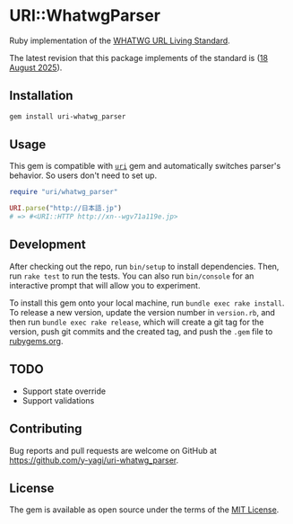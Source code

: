 # URI::WhatwgParser

Ruby implementation of the [WHATWG URL Living Standard](https://url.spec.whatwg.org/).

The latest revision that this package implements of the standard is ([18 August 2025](https://url.spec.whatwg.org/commit-snapshots/05a5d834deba31622390ee05a3dcbc22496b7bb5/)).

## Installation

```bash
gem install uri-whatwg_parser
```

## Usage

This gem is compatible with [`uri`](https://github.com/ruby/uri) gem and automatically switches parser's behavior. So users don't need to set up.

```ruby
require "uri/whatwg_parser"

URI.parse("http://日本語.jp")
# => #<URI::HTTP http://xn--wgv71a119e.jp>
```

## Development

After checking out the repo, run `bin/setup` to install dependencies. Then, run `rake test` to run the tests. You can also run `bin/console` for an interactive prompt that will allow you to experiment.

To install this gem onto your local machine, run `bundle exec rake install`. To release a new version, update the version number in `version.rb`, and then run `bundle exec rake release`, which will create a git tag for the version, push git commits and the created tag, and push the `.gem` file to [rubygems.org](https://rubygems.org).

## TODO

* Support state override
* Support validations

## Contributing

Bug reports and pull requests are welcome on GitHub at https://github.com/y-yagi/uri-whatwg_parser.

## License

The gem is available as open source under the terms of the [MIT License](https://opensource.org/licenses/MIT).
